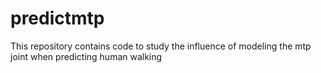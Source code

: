 # predictmtp
This repository contains code to study the influence of modeling the mtp joint when predicting human walking
